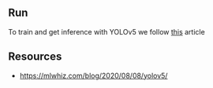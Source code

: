 ## Run 

To train and get inference with YOLOv5 we follow [this](https://mlwhiz.com/blog/2020/08/08/yolov5/) article

## Resources 

- https://mlwhiz.com/blog/2020/08/08/yolov5/


